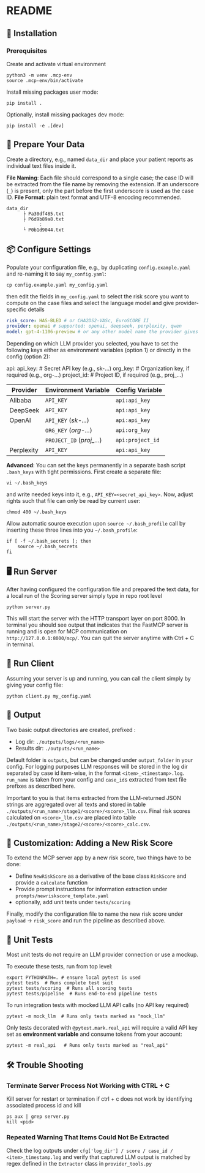 
# README 


## 🚀 Installation

### Prerequisites
Create and activate virtual environment
```shell
python3 -m venv .mcp-env
source .mcp-env/bin/activate
```

Install missing packages user mode:
```shell
pip install .
```

Optionally, install missing packages dev mode:
```shell
pip install -e .[dev]
```


## 📝 Prepare Your Data
Create a directory, e.g., named `data_dir` and place your patient reports as individual text files inside it.

**File Naming**: Each file should correspond to a single case; the case ID will be extracted from the file name by removing the extension. If an underscore (`_`) is present, only the part before the first underscore is used as the case ID.
**File Format**: plain text format and UTF-8 encoding recommended.

```shell
data_dir
      ├ Pa30df485.txt
      ├ P6d9b89a8.txt
            :
      └ P0b1d9044.txt
```


## 📦 Configure Settings

Populate your configuration file, e.g., by duplicating `config.example.yaml` and re-naming it to say `my_config.yaml`:

```shell
cp config.example.yaml my_config.yaml
```
then edit the fields in `my_config.yaml` to select the risk score you want to compute on the case files and select the language model and give provider-specific details
```yaml
risk_score: HAS-BLED # or CHA2DS2-VASc, EuroSCORE II
provider: openai # supported: openai, deepseek, perplexity, qwen
model: gpt-4-1106-preview # or any other model name the provider gives you access to
```

Depending on which LLM provider you selected, you have to set the following keys either as environment variables (option 1) or directly in the config (option 2):

api:
  api_key:      # Secret API key (e.g., sk-...)
  org_key:      # Organization key, if required (e.g., org-...)
  project_id:   # Project ID, if required (e.g., proj_...)


| Provider | Environment Variable | Config Variable |
| -- | -- | -- |
| Alibaba | `API_KEY` | `api:api_key` |
| DeepSeek | `API_KEY` | `api:api_key` |
| OpenAI | `API_KEY` (*sk-...*) | `api:api_key` |
| | `ORG_KEY` (*org-...*) | `api:org_key` |
| | `PROJECT_ID` (*proj_...*) | `api:project_id` |
| Perplexity | `API_KEY` | `api:api_key` |

**Advanced**: You can set the keys permanently in a separate bash script `.bash_keys` with tight permissions. First create a separate file:
```shell
vi ~/.bash_keys
```
and write needed keys into it, e.g., `API_KEY=<secret_api_key>`. Now, adjust rights such that file can only be read by current user:
```shell
chmod 400 ~/.bash_keys  
```
Allow automatic source execution upon `source ~/.bash_profile` call by inserting these three lines into you `~/.bash_profile`:
```shell
if [ -f ~/.bash_secrets ]; then
    source ~/.bash_secrets
fi
```

## 🖥️ Run Server
After having configured the configuration file and prepared the text data, for a local run of the Scoring server simply type in repo root level 
```shell
python server.py
```
This will start the server with the HTTP transport layer on port 8000. In terminal you should see output that indicates that the FastMCP server is running and is open for MCP communication on ` http://127.0.0.1:8000/mcp/`. You can quit the server anytime with Ctrl + C in terminal. 

## 🤖 Run Client
Assuming your server is up and running, you can call the client simply by giving your config file:
```shell
python client.py my_config.yaml
```

## 📂 Output
Two basic output directories are created, prefixed :

- Log dir: `./outputs/logs/<run_name>`
- Results dir: `./outputs/<run_name>`

Default folder is `outputs`, but can be changed under `output_folder` in your config.
For logging purposes LLM responses will be stored in the log dir separated by case id item-wise, in the format `<item>_<timestamp>.log`. `run_name` is taken from your config and `case_id`s extracted from text file prefixes as described here.


Important to you is that items extracted from the LLM-returned JSON strings are aggregated over all texts and stored in table `./outputs/<run_name>/stage1/<score>/<score>_llm.csv`. Final risk scores calculated on `<score>_llm.csv` are placed into table `./outputs/<run_name>/stage2/<score>/<score>_calc.csv`.


## 🧩 Customization: Adding a New Risk Score

To extend the MCP server app by a new risk score, two things have to be done:

- Define `NewRiskScore` as a derivative of the base class `RiskScore` and provide a `calculate` function
- Provide prompt instructions for information extraction under `prompts/newriskscore_template.yaml`
- optionally, add unit tests under `tests/scoring`

Finally, modify the configuration file to name the new risk score under `payload` -> `risk_score` and run the pipeline as described above.


## 🧪 Unit Tests
Most unit tests do not require an LLM provider connection or use a mockup. 

To execute these tests, run from top level:
```shell
export PYTHONPATH=. # ensure local pytest is used
pytest tests  # Runs complete test suit
pytest tests/scoring  # Runs all scoring tests
pytest tests/pipeline  # Runs end-to-end pipeline tests
```
To run integration tests with mocked LLM API calls (no API key required)
```shell
pytest -m mock_llm  # Runs only tests marked as "mock_llm"
```
Only tests decorated with `@pytest.mark.real_api` will require a valid API key set as **environment variable** and consume tokens from your account:
```shell
pytest -m real_api   # Runs only tests marked as "real_api"
```


## 🛠️ Trouble Shooting

### Terminate Server Process Not Working with CTRL + C
Kill server for restart or termination if ctrl + c does not work by identifying associated process id and kill
```shell
ps aux | grep server.py
kill <pid>
```

### Repeated Warning That Items Could Not Be Extracted

Check the log outputs under `cfg['log_dir'] / score / case_id / <item>_timestamp.log` and verify that captured LLM output is matched by regex defined in the `Extractor` class in `provider_tools.py`
